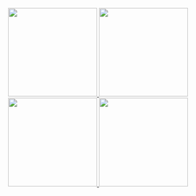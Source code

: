<p align="center">
<a href="https://github.com/tqma113">
  <img height="180em" src="https://github-readme-stats.vercel.app/api?username=tqma113&show_icons=true&theme=react&count_private=true"/>
  <img height="180em" src="https://github-readme-stats.vercel.app/api/top-langs/?username=tqma113&theme=react&show_icons=true&layout=compact&langs_count=8&count_private=true"/>
  <img height="180em" src="https://github-readme-stats.vercel.app/api/wakatime?username=tqma113&theme=react&layout=compact"/>
  <img height="180em" src="https://github-readme-stats.vercel.app/api/pin?username=tqma113&theme=react&repo=jsoncall"/>
</a>
</p>